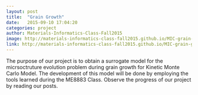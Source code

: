```yaml
---
layout: post
title:  "Grain Growth"
date:   2015-09-10 17:04:20
categories: project
author: Materials-Informatics-Class-Fall2015
image: http://materials-informatics-class-fall2015.github.io/MIC-grain-growth/img/grain-growth.png
link: http://materials-informatics-class-fall2015.github.io/MIC-grain-growth/
---
```

The purpose of our project is to obtain a surrogate model for the micrsoctruture evolution problem during grain growth for Kinetic Monte Carlo Model. The development of this model will be done by employing the tools learned during the ME8883 Class. Observe the progress of our project by reading our posts.